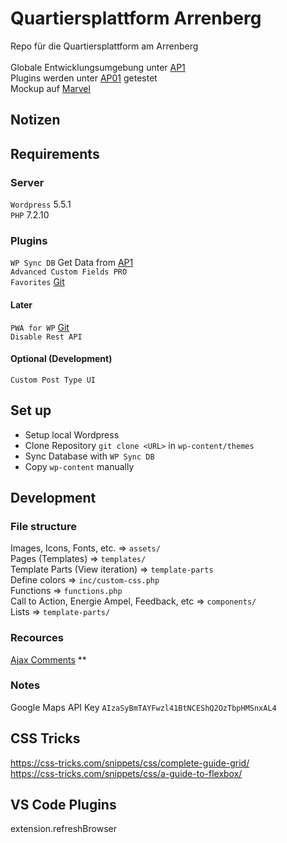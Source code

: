 # Quartiersplattform Arrenberg

Repo für die Quartiersplattform am Arrenberg <br> <br>
Globale Entwicklungsumgebung unter [AP1](https://ap1.arrenberg.studio) <br>
Plugins werden unter [AP01](https://ap01.arrenberg.studio) getestet<br>
Mockup auf [Marvel](https://marvelapp.com/prototype/8gfhabd/screen/73095691) <br>

## Notizen

## Requirements 

### Server
`Wordpress` 5.5.1 <br>
`PHP` 7.2.10

### Plugins

`WP Sync DB` Get Data from [AP1](http://ap1.arrenberg.studio/wp-admin/) <br>
`Advanced Custom Fields PRO` <br>
`Favorites` [Git](https://github.com/kylephillips/favorites) <br>
#### Later
`PWA for WP` [Git](https://github.com/ahmedkaludi/pwa-for-wp) <br>
`Disable Rest API` <br>

#### Optional (Development)
`Custom Post Type UI`

## Set up
* Setup local Wordpress 
* Clone Repository
`git clone <URL>` in `wp-content/themes`
* Sync Database with `WP Sync DB`
* Copy `wp-content` manually

## Development

### File structure
Images, Icons, Fonts, etc. => `assets/` <br>
Pages (Templates) => `templates/` <br>
Template Parts (View iteration) => `template-parts` <br>
Define colors => `inc/custom-css.php` <br>
Functions => `functions.php` <br>
Call to Action, Energie Ampel, Feedback, etc => `components/` <br>
Lists => `template-parts/` <br>

### Recources 

[Ajax Comments](https://rudrastyh.com/wordpress/ajax-comments.html) **

### Notes

Google Maps API Key `AIzaSyBmTAYFwzl41BtNCEShQ2OzTbpHMSnxAL4`



## CSS Tricks

https://css-tricks.com/snippets/css/complete-guide-grid/ <br>
https://css-tricks.com/snippets/css/a-guide-to-flexbox/


## VS Code Plugins
extension.refreshBrowser

